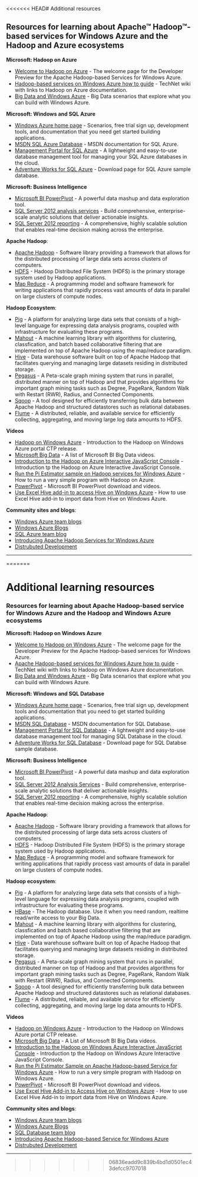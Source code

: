 <properties linkid="develop-dotnet-hadoop-learning-resources" urlDisplayName="Hadoop Learning Resources" pageTitle="Hadoop learning resources (.NET) - Windows Azure" title="Hadoop learning resources (.NET) - Windows Azure" metaKeywords="Azure Hadoop topics" description="Find a variety of topics about Apache Hadoop-based service for Windows Azure as well as the Hadoop and Windows Azure ecosystems." metaCanonical="" disqusComments="1" umbracoNaviHide="1" />


<<<<<<< HEAD# Additional resources 


<h2 id="Resources"> <a name="Resources">Resources for learning about Apache™ Hadoop™-based services for Windows Azure and the Hadoop and Azure ecosystems</a> </h2>

**Microsoft: Hadoop on Azure**	
* [Welcome to Hadoop on Azure](https://www.hadooponazure.com/) - The welcome page for the Developer Preview for the Apache Hadoop-based Services for Windows Azure. 	
* [Hadoop-based services on Windows Azure how to guide](http://social.technet.microsoft.com/wiki/contents/articles/6206.hadoop-based-services-on-windows-azure-how-to-guide.aspx) - TechNet wiki with links to Hadoop on Azure documentation.	
* [Big Data and Windows Azure](http://www.windowsazure.com/en-us/home/scenarios/big-data/) - Big Data scenarios that explore what you can build with Windows Azure.	

**Microsoft: Windows and SQL Azure**	
* [Windows Azure home page](https://www.windowsazure.com/en-us/) - Scenarios, free trial sign up, development tools, and documentation that you need get started building applications.		
* [MSDN SQL Azure Database](http://msdn.microsoft.com/en-us/library/ee336279.aspx)	- MSDN documentation for SQL Azure. 	
* [Management Portal for SQL Azure](http://msdn.microsoft.com/en-us/library/gg442309.aspx) - A lightweight and easy-to-use database management tool for managing your SQL Azure databases in the cloud. 	
* [Adventure Works for SQL Azure](http://msftdbprodsamples.codeplex.com/releases/view/37304) - Download page for SQL Azure sample database. 	

**Microsoft: Business Intelligence**		
* [Microsoft BI PowerPivot](http://www.microsoft.com/en-us/bi/PowerPivot.aspx) - A powerful data mashup and data exploration tool.  				
* [SQL Server 2012 analysis services](http://www.microsoft.com/sqlserver/en/us/solutions-technologies/business-intelligence/SQL-Server-2012-analysis-services.aspx) - Build comprehensive, enterprise-scale analytic solutions that deliver actionable insights.	
* [SQL Server 2012 reporting](http://www.microsoft.com/sqlserver/en/us/solutions-technologies/business-intelligence/SQL-Server-2012-reporting-services.aspx) - A comprehensive, highly scalable solution that enables real-time decision making across the enterprise. 
	
**Apache Hadoop**:			
* [Apache Hadoop](http://wiki.apache.org/hadoop/HDFS) - Software library providing a framework that allows for the distributed processing of large data sets across clusters of computers.	
* [HDFS](http://hadoop.apache.org/hdfs/) - Hadoop Distributed File System (HDFS) is the primary storage system used by Hadoop applications.		
* [Map Reduce](http://hadoop.apache.org/mapreduce/) - A programming model and software framework for writing applications that rapidly process vast amounts of data in parallel on large clusters of compute nodes.		
	
**Hadoop Ecosystem**:	
* [Pig](http://pig.apache.org/) - A platform for analyzing large data sets that consists of a high-level language for expressing data analysis programs, coupled with infrastructure for evaluating these programs. 			
* [Mahout](http://mahout.apache.org/) -	A machine learning library with algorithms for clustering, classfication, and batch based collaborative filtering that are implemented on top of Apache Hadoop using the map/reduce paradigm.	
* [Hive](https://cwiki.apache.org/confluence/display/Hive/Home)	 - Data warehouse software built on top of Apache Hadoop that facilitates querying and managing large datasets residing in distributed storage. 	
* [Pegasus](http://www.cs.cmu.edu/~pegasus/) - A Peta-scale graph mining system that runs in parallel, distributed manner on top of Hadoop and that provides algorithms for important graph mining tasks such as Degree, PageRank, Random Walk with Restart (RWR), Radius, and Connected Components.	
* [Sqoop](http://sqoop.apache.org/) - A tool designed for efficiently transferring bulk data between Apache Hadoop and structured datastores such as relational databases.	
* [Flume](http://incubator.apache.org/flume/) - A distributed, reliable, and available service for efficiently collecting, aggregating, and moving large log data amounts to HDFS.		


**Videos**	
* [Hadoop on Windows Azure](http://channel9.msdn.com/Events/windowsazure/learn/Hadoop-on-Windows-Azure)	 - Introduction to the Hadoop on Windows Azure portal CTP release. 	
* [Microsoft Big Data](http://www.youtube.com/playlist?list=PLD471EE01A293CC34&feature=plcp)	- A list of Microsoft BI Big Data videos.		
* [Introduction to the Hadoop on Azure Interactive JavaScript Console](http://www.youtube.com/watch?v=alPMYcomUEs) - Introduction tp the Hadoop on Azure Interactive JavaScript Console.		
* [Run the Pi Estimator sample on Hadoop services for Windows Azure](http://social.technet.microsoft.com/wiki/contents/articles/7021.run-the-pi-estimator-sample-on-hadoop-services-for-windows-azure-video.aspx) - How to run a very simple program with Hadoop on Azure.		
* [PowerPivot](http://www.microsoft.com/en-us/bi/PowerPivot.aspx) - Microsoft BI PowerPivot download and videos.		
* [Use Excel Hive add-in to access Hive on Windows Azure](http://www.youtube.com/watch?v=djfpPsGwm6A) - How to use Excel Hive add-in to import data from Hive on Windows Azure. 	

**Community sites and blogs**:	
* [Windows Azure team blogs](http://blogs.msdn.com/b/windowsazure/)		
* [Windows Azure Blogs](http://www.windowsazure.com/en-us/community/blog/)	
* [SQL Azure team  blog](http://blogs.msdn.com/b/sqlazure/)		
* [Introducing Apache Hadoop Services for Windows Azure](http://www.windows-azure.net/introducing-apache-hadoop-services-for-windows-azure/)			
* [Distrubuted Development](http://blogs.msdn.com/b/mariok/archive/2011/05/11/hadoop-in-azure.aspx)




--------------------------------------------------------
=======
# Additional learning resources 

<a name="Resources"> </a>
<h3 class="subtext">Resources for learning about Apache Hadoop-based service for Windows Azure and the Hadoop and Windows Azure ecosystems</h3>

**Microsoft: Hadoop on Windows Azure**	

* [Welcome to Hadoop on Windows Azure](https://www.hadooponazure.com/) - The welcome page for the Developer Preview for the Apache Hadoop-based services for Windows Azure.	
* [Apache Hadoop-based services for Windows Azure how to guide](http://social.technet.microsoft.com/wiki/contents/articles/6206.hadoop-based-services-on-windows-azure-how-to-guide.aspx) - TechNet wiki with links to Hadoop on Windows Azure documentation.	
* [Big Data and Windows Azure](http://www.windowsazure.com/en-us/home/scenarios/big-data/) - Big Data scenarios that explore what you can build with Windows Azure.	

**Microsoft: Windows and SQL Database**	

* [Windows Azure home page](https://www.windowsazure.com/en-us/) - Scenarios, free trial sign up, development tools and documentation that you need to get started building applications.		
* [MSDN SQL Database](http://msdn.microsoft.com/en-us/library/windowsazure/ee336279.aspx)	- MSDN documentation for SQL Database.	
* [Management Portal for SQL Database](http://msdn.microsoft.com/en-us/library/windowsazure/gg442309.aspx) - A lightweight and easy-to-use database management tool for managing SQL Database in the cloud.	
* [Adventure Works for SQL Database](http://msftdbprodsamples.codeplex.com/releases/view/37304) - Download page for SQL Databse sample database.	

**Microsoft: Business Intelligence**		

* [Microsoft BI PowerPivot](http://www.microsoft.com/en-us/bi/PowerPivot.aspx) - A powerful data mashup and data exploration tool. 				
* [SQL Server 2012 Analysis Services](http://www.microsoft.com/sqlserver/en/us/solutions-technologies/business-intelligence/SQL-Server-2012-analysis-services.aspx) - Build comprehensive, enterprise-scale analytic solutions that deliver actionable insights.	
* [SQL Server 2012 reporting](http://www.microsoft.com/sqlserver/en/us/solutions-technologies/business-intelligence/SQL-Server-2012-reporting-services.aspx) - A comprehensive, highly scalable solution that enables real-time decision making across the enterprise. 
	
**Apache Hadoop**:			

* [Apache Hadoop](http://hadoop.apache.org/) - Software library providing a framework that allows for the distributed processing of large data sets across clusters of computers.	
* [HDFS](http://hadoop.apache.org/hdfs/) - Hadoop Distributed File System (HDFS) is the primary storage system used by Hadoop applications.		
* [Map Reduce](http://hadoop.apache.org/mapreduce/) - A programming model and software framework for writing applications that rapidly process vast amounts of data in parallel on large clusters of compute nodes.		
	
**Hadoop ecosystem**:	

* [Pig](http://pig.apache.org/) - A platform for analyzing large data sets that consists of a high-level language for expressing data analysis programs, coupled with infrastructure for evaluating these programs. 		
* [HBase](http://hbase.apache.org/) - The Hadoop database. Use it when you need random, realtime read/write access to your Big Data. 	
* [Mahout](http://mahout.apache.org/) -	A machine learning library with algorithms for clustering, classfication and batch based collaborative filtering that are implemented on top of Apache Hadoop using the map/reduce paradigm.	
* [Hive](https://cwiki.apache.org/confluence/display/Hive/Home)	 - Data warehouse software built on top of Apache Hadoop that facilitates querying and managing large datasets residing in distributed storage. 	
* [Pegasus](http://www.cs.cmu.edu/~pegasus/) - A Peta-scale graph mining system that runs in parallel, distributed manner on top of Hadoop and that provides algorithms for important graph mining tasks such as Degree, PageRank, Random Walk with Restart (RWR), Radius, and Connected Components.	
* [Sqoop](http://sqoop.apache.org/) - A tool designed for efficiently transferring bulk data between Apache Hadoop and structured datastores such as relational databases.	
* [Flume](http://incubator.apache.org/flume/) - A distributed, reliable, and available service for efficiently collecting, aggregating, and moving large log data amounts to HDFS.		


**Videos**	

* [Hadoop on Windows Azure](http://channel9.msdn.com/Events/windowsazure/learn/Introduction-to-Hadoop-on-Windows-Azure)	 - Introduction to the Hadoop on Windows Azure portal CTP release.	
* [Microsoft Big Data](http://www.youtube.com/playlist?list=PLD471EE01A293CC34&feature=plcp)	- A List of Microsoft BI Big Data videos.		
* [Introduction to the Hadoop on Windows Azure Interactive JavaScript Console](http://www.youtube.com/watch?v=alPMYcomUEs) - Introduction tp the Hadoop on Windows Azure Interactive JavaScript Console.		
* [Run the Pi Estimator Sample on Apache Hadoop-based Service for Windows Azure](http://social.technet.microsoft.com/wiki/contents/articles/7021.run-the-pi-estimator-sample-on-hadoop-services-for-windows-azure-video.aspx) - How to run a very simple program with Hadoop on Windows Azure.		
* [PowerPivot](http://www.microsoft.com/en-us/bi/PowerPivot.aspx) - Microsoft BI PowerPivot download and videos.		
* [Use Excel Hive Add-in to Access Hive on Windows Azure](http://channel9.msdn.com/Events/windowsazure/learn/Hadoop-on-Windows-Azure) - How to use Excel Hive Add-in to import data from Hive on Windows Azure. 	

**Community sites and blogs**:	

* [Windows Azure team blogs](http://blogs.msdn.com/b/windowsazure/)		
* [Windows Azure Blogs](http://www.windowsazure.com/en-us/community/blog/)	
* [SQL Database team  blog](http://blogs.msdn.com/b/sqlazure/)		
* [Introducing Apache Hadoop-based Service for Windows Azure](http://www.windows-azure.net/introducing-apache-hadoop-services-for-windows-azure/)			
* [Distrubuted Development](http://blogs.msdn.com/b/mariok/archive/2011/05/11/hadoop-in-azure.aspx)




--------------------------------------------------------
>>>>>>> 06836eadd9c839b4bd1d0501ec43defcc9707018
